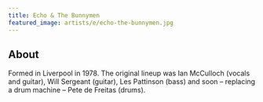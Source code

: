 ```yaml
---
title: Echo & The Bunnymen
featured_image: artists/e/echo-the-bunnymen.jpg
---
```

## About

Formed in Liverpool in 1978. The original lineup was Ian McCulloch (vocals and guitar), Will Sergeant (guitar), Les Pattinson (bass) and soon – replacing a drum machine – Pete de Freitas (drums).
